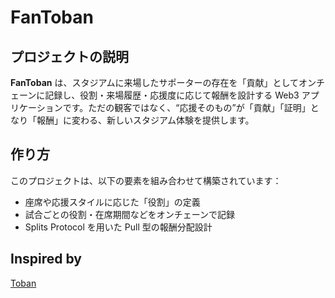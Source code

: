 # FanToban

## プロジェクトの説明

**FanToban** は、スタジアムに来場したサポーターの存在を「貢献」としてオンチェーンに記録し、役割・来場履歴・応援度に応じて報酬を設計する Web3 アプリケーションです。ただの観客ではなく、“応援そのもの”が「貢献」「証明」となり「報酬」に変わる、新しいスタジアム体験を提供します。

## 作り方

このプロジェクトは、以下の要素を組み合わせて構築されています：

- 座席や応援スタイルに応じた「役割」の定義  
- 試合ごとの役割・在席期間などをオンチェーンで記録  
- Splits Protocol を用いた Pull 型の報酬分配設計  

## Inspired by

[Toban](https://github.com/hackdays-io/toban)
